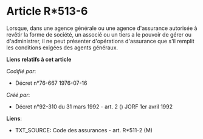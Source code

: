 # Article R*513-6

Lorsque, dans une agence générale ou une agence d'assurance autorisée à revêtir la forme de société, un associé ou un tiers a
le pouvoir de gérer ou d'administrer, il ne peut présenter d'opérations d'assurance que s'il remplit les conditions exigées
des agents généraux.

**Liens relatifs à cet article**

_Codifié par_:

  - Décret n°76-667 1976-07-16

_Créé par_:

  - Décret n°92-310 du 31 mars 1992 - art. 2 () JORF 1er avril 1992

**Liens**:

  - TXT_SOURCE: Code des assurances - art. R*511-2 (M)
